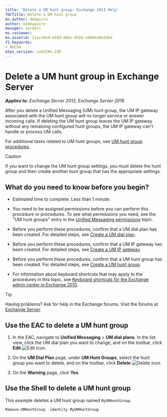 ```yaml
---
title: 'Delete a UM hunt group: Exchange 2013 Help'
TOCTitle: Delete a UM hunt group
ms.author: dmaguire
author: msdmaguire
manager: serdars
ms.reviewer:
ms.assetid: 11ac102d-b58d-486c-85b6-e096428e556d
f1.keywords:
- NOCSH
mtps_version: v=EXCHG.150
---
```


# Delete a UM hunt group in Exchange Server

_**Applies to:** Exchange Server 2013, Exchange Server 2016_

After you delete a Unified Messaging (UM) hunt group, the UM IP gateway associated with the UM hunt group will no longer service or answer incoming calls. If deleting the UM hunt group leaves the UM IP gateway without any remaining configured hunt groups, the UM IP gateway can't handle or process UM calls.

For additional tasks related to UM hunt groups, see [UM hunt group procedures](um-hunt-group-procedures-exchange-2013-help.md).

> [!CAUTION]
> If you want to change the UM hunt group settings, you must delete the hunt group and then create another hunt group that has the appropriate settings.

## What do you need to know before you begin?

- Estimated time to complete: Less than 1 minute.

- You need to be assigned permissions before you can perform this procedure or procedures. To see what permissions you need, see the "UM hunt groups" entry in the [Unified Messaging permissions](unified-messaging-permissions-exchange-2013-help.md) topic.

- Before you perform these procedures, confirm that a UM dial plan has been created. For detailed steps, see [Create a UM dial plan](create-um-dial-plan-exchange-2013-help.md).

- Before you perform these procedures, confirm that a UM IP gateway has been created. For detailed steps, see [Create a UM IP gateway](create-um-ip-gateway-exchange-2013-help.md).

- Before you perform these procedures, confirm that a UM hunt group has been created. For detailed steps, see [Create a UM hunt group](create-um-hunt-group-exchange-2013-help.md).

- For information about keyboard shortcuts that may apply to the procedures in this topic, see [Keyboard shortcuts for the Exchange admin center in Exchange 2013](keyboard-shortcuts-in-the-exchange-admin-center-2013-help.md).

> [!TIP]
> Having problems? Ask for help in the Exchange forums. Visit the forums at [Exchange Server](https://social.technet.microsoft.com/forums/office/home?category=exchangeserver).

## Use the EAC to delete a UM hunt group

1. In the EAC, navigate to **Unified Messaging** \> **UM dial plans**. In the list view, click the UM dial plan you want to change, and on the toolbar, click **Edit** ![Edit icon](images/ITPro_EAC_EditIcon.gif).

2. On the **UM Dial Plan** page, under **UM Hunt Groups**, select the hunt group you want to delete, and on the toolbar, click **Delete** ![Delete icon](images/ITPro_EAC_DeleteIcon.gif).

3. On the **Warning** page, click **Yes**.

## Use the Shell to delete a UM hunt group

This example deletes a UM hunt group named `MyUMHuntGroup`.

```powershell
Remove-UMHuntGroup -identity MyUMHuntGroup
```
